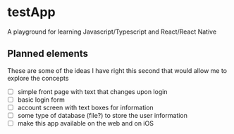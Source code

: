 # testApp
A playground for learning Javascript/Typescript and React/React Native

## Planned elements
These are some of the ideas I have right this second that would allow me to explore the concepts
- [ ] simple front page with text that changes upon login
- [ ] basic login form
- [ ] account screen with text boxes for information
- [ ] some type of database (file?) to store the user information
- [ ] make this app available on the web and on iOS
